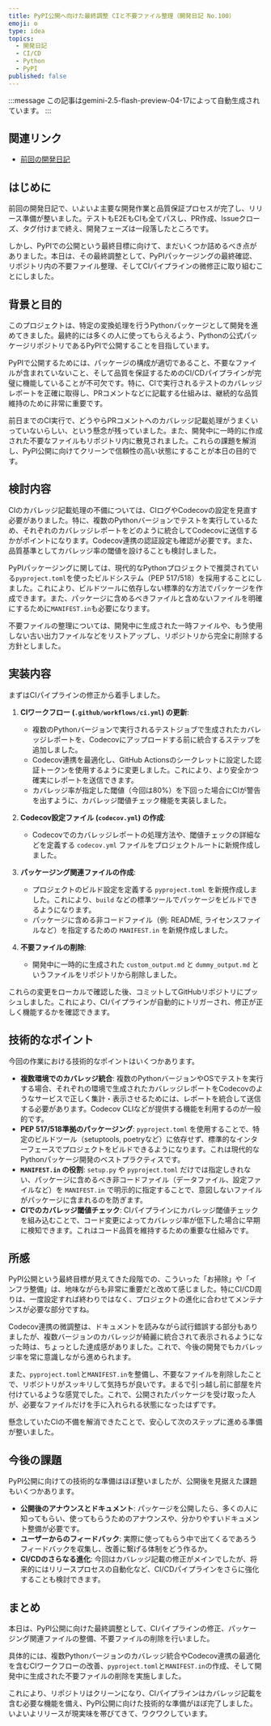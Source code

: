 ```yaml
---
title: PyPI公開へ向けた最終調整 CIと不要ファイル整理（開発日記 No.100）
emoji: ⚙️
type: idea
topics:
  - 開発日記
  - CI/CD
  - Python
  - PyPI
published: false
---
```


:::message
この記事はgemini-2.5-flash-preview-04-17によって自動生成されています。
:::

## 関連リンク
- [前回の開発日記](https://zenn.dev/centervil/articles/2025-06-07_099_dev-diary)

## はじめに

前回の開発日記で、いよいよ主要な開発作業と品質保証プロセスが完了し、リリース準備が整いました。テストもE2EもCIも全てパスし、PR作成、Issueクローズ、タグ付けまで終え、開発フェーズは一段落したところです。

しかし、PyPIでの公開という最終目標に向けて、まだいくつか詰めるべき点がありました。本日は、その最終調整として、PyPIパッケージングの最終確認、リポジトリ内の不要ファイル整理、そしてCIパイプラインの微修正に取り組むことにしました。

## 背景と目的

このプロジェクトは、特定の変換処理を行うPythonパッケージとして開発を進めてきました。最終的には多くの人に使ってもらえるよう、Pythonの公式パッケージリポジトリであるPyPIで公開することを目指しています。

PyPIで公開するためには、パッケージの構成が適切であること、不要なファイルが含まれていないこと、そして品質を保証するためのCI/CDパイプラインが完璧に機能していることが不可欠です。特に、CIで実行されるテストのカバレッジレポートを正確に取得し、PRコメントなどに記載する仕組みは、継続的な品質維持のために非常に重要です。

前日までのCI実行で、どうやらPRコメントへのカバレッジ記載処理がうまくいっていないらしい、という懸念が残っていました。また、開発中に一時的に作成された不要なファイルもリポジトリ内に散見されました。これらの課題を解消し、PyPI公開に向けてクリーンで信頼性の高い状態にすることが本日の目的です。

## 検討内容

CIのカバレッジ記載処理の不備については、CIログやCodecovの設定を見直す必要がありました。特に、複数のPythonバージョンでテストを実行しているため、それぞれのカバレッジレポートをどのように統合してCodecovに送信するかがポイントになります。Codecov連携の認証設定も確認が必要です。また、品質基準としてカバレッジ率の閾値を設けることも検討しました。

PyPIパッケージングに関しては、現代的なPythonプロジェクトで推奨されている`pyproject.toml`を使ったビルドシステム（PEP 517/518）を採用することにしました。これにより、ビルドツールに依存しない標準的な方法でパッケージを作成できます。また、パッケージに含めるべきファイルと含めないファイルを明確にするために`MANIFEST.in`も必要になります。

不要ファイルの整理については、開発中に生成された一時ファイルや、もう使用しない古い出力ファイルなどをリストアップし、リポジトリから完全に削除する方針としました。

## 実装内容

まずはCIパイプラインの修正から着手しました。

1.  **CIワークフロー (`.github/workflows/ci.yml`) の更新**:
    *   複数のPythonバージョンで実行されるテストジョブで生成されたカバレッジレポートを、Codecovにアップロードする前に統合するステップを追加しました。
    *   Codecov連携を最適化し、GitHub Actionsのシークレットに設定した認証トークンを使用するように変更しました。これにより、より安全かつ確実にレポートを送信できます。
    *   カバレッジ率が指定した閾値（今回は80%）を下回った場合にCIが警告を出すように、カバレッジ閾値チェック機能を実装しました。

2.  **Codecov設定ファイル (`codecov.yml`) の作成**:
    *   Codecovでのカバレッジレポートの処理方法や、閾値チェックの詳細などを定義する `codecov.yml` ファイルをプロジェクトルートに新規作成しました。

3.  **パッケージング関連ファイルの作成**:
    *   プロジェクトのビルド設定を定義する `pyproject.toml` を新規作成しました。これにより、`build` などの標準ツールでパッケージをビルドできるようになります。
    *   パッケージに含める非コードファイル（例: README, ライセンスファイルなど）を指定するための `MANIFEST.in` を新規作成しました。

4.  **不要ファイルの削除**:
    *   開発中に一時的に生成された `custom_output.md` と `dummy_output.md` というファイルをリポジトリから削除しました。

これらの変更をローカルで確認した後、コミットしてGitHubリポジトリにプッシュしました。これにより、CIパイプラインが自動的にトリガーされ、修正が正しく機能するかを確認できます。

## 技術的なポイント

今回の作業における技術的なポイントはいくつかあります。

*   **複数環境でのカバレッジ統合**: 複数のPythonバージョンやOSでテストを実行する場合、それぞれの環境で生成されたカバレッジレポートをCodecovのようなサービスで正しく集計・表示させるためには、レポートを統合して送信する必要があります。Codecov CLIなどが提供する機能を利用するのが一般的です。
*   **PEP 517/518準拠のパッケージング**: `pyproject.toml` を使用することで、特定のビルドツール（setuptools, poetryなど）に依存せず、標準的なインターフェースでプロジェクトをビルドできるようになります。これは現代的なPythonパッケージ開発のベストプラクティスです。
*   **`MANIFEST.in` の役割**: `setup.py` や `pyproject.toml` だけでは指定しきれない、パッケージに含めるべき非コードファイル（データファイル、設定ファイルなど）を `MANIFEST.in` で明示的に指定することで、意図しないファイルがパッケージに含まれるのを防ぎます。
*   **CIでのカバレッジ閾値チェック**: CIパイプラインにカバレッジ閾値チェックを組み込むことで、コード変更によってカバレッジ率が低下した場合に早期に検知できます。これはコード品質を維持するための重要な仕組みです。

## 所感

PyPI公開という最終目標が見えてきた段階での、こういった「お掃除」や「インフラ整備」は、地味ながらも非常に重要だと改めて感じました。特にCI/CD周りは、一度設定すれば終わりではなく、プロジェクトの進化に合わせてメンテナンスが必要な部分ですね。

Codecov連携の微調整は、ドキュメントを読みながら試行錯誤する部分もありましたが、複数バージョンのカバレッジが綺麗に統合されて表示されるようになった時は、ちょっとした達成感がありました。これで、今後の開発でもカバレッジ率を常に意識しながら進められます。

また、`pyproject.toml`と`MANIFEST.in`を整備し、不要なファイルを削除したことで、リポジトリがスッキリして気持ちが良いです。まるで引っ越し前に部屋を片付けているような感覚でした。これで、公開されたパッケージを受け取った人が、必要なファイルだけを手に入れられる状態になったはずです。

懸念していたCIの不備を解消できたことで、安心して次のステップに進める準備が整いました。

## 今後の課題

PyPI公開に向けての技術的な準備はほぼ整いましたが、公開後を見据えた課題もいくつかあります。

*   **公開後のアナウンスとドキュメント**: パッケージを公開したら、多くの人に知ってもらい、使ってもらうためのアナウンスや、分かりやすいドキュメント整備が必要です。
*   **ユーザーからのフィードバック**: 実際に使ってもらう中で出てくるであろうフィードバックを収集し、改善に繋げる体制をどう作るか。
*   **CI/CDのさらなる進化**: 今回はカバレッジ記載の修正がメインでしたが、将来的にはリリースプロセスの自動化など、CI/CDパイプラインをさらに強化することも検討できます。

## まとめ

本日は、PyPI公開に向けた最終調整として、CIパイプラインの修正、パッケージング関連ファイルの整備、不要ファイルの削除を行いました。

具体的には、複数Pythonバージョンのカバレッジ統合やCodecov連携の最適化を含むCIワークフローの改善、`pyproject.toml`と`MANIFEST.in`の作成、そして開発中に生成された不要ファイルの削除を実施しました。

これにより、リポジトリはクリーンになり、CIパイプラインはカバレッジ記載を含む必要な機能を備え、PyPI公開に向けた技術的な準備がほぼ完了しました。いよいよリリースが現実味を帯びてきて、ワクワクしています。